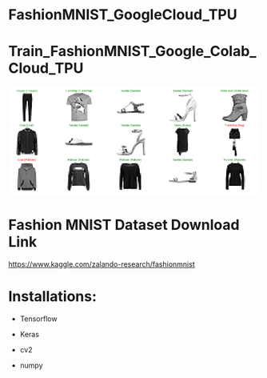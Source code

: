 # FashionMNIST_GoogleCloud_TPU
# Train_FashionMNIST_Google_Colab_Cloud_TPU

![Screenshot](Fashion.png)

# Fashion MNIST Dataset Download Link

https://www.kaggle.com/zalando-research/fashionmnist


# Installations:

- Tensorflow

- Keras


- cv2

- numpy



